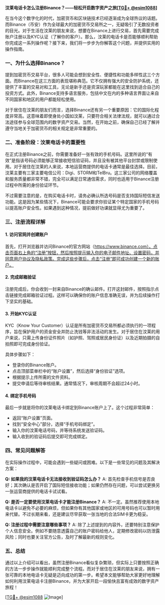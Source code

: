 **汶莱电话卡怎么注册Binance？——轻松开启数字资产之旅[[TG💪+ @esim1088](https://t.me/s/esim1088)]**

在当今这个数字化的时代，加密货币和区块链技术已经逐渐成为全球热议的话题。而Binance（币安）作为全球最大的加密货币交易所之一，无疑吸引了无数投资者的目光。对于生活在汶莱的朋友来说，想要在Binance上进行交易，首先需要完成账户注册以及KYC认证（了解你的客户）。那么，汶莱的电话卡是否能够顺利帮助你完成这一系列操作呢？接下来，我们将一步步为你解答这个问题，并提供实用的操作指南。

### 一、为什么选择Binance？

提到加密货币交易平台，很多人可能会想到安全性、便捷性和功能多样性这三个方面。而Binance在这三方面的表现堪称典范。它不仅拥有强大的安全防护系统，还提供了丰富的交易对和工具，无论是新手还是资深玩家都能在这里找到适合自己的投资方式。此外，Binance支持多语言服务，包括中文在内的多种语言界面让来自不同国家和地区的用户都能轻松使用。

对于居住在汶莱的朋友们而言，选择Binance还有另一个重要原因：它的国际化程度非常高。这意味着即使身处小国如汶莱，只要符合相关法律法规，就可以通过合法途径参与全球范围内的数字资产交易。当然，在开始之前，确保自己已经了解并遵守当地关于加密货币的相关规定是非常重要的。

### 二、准备阶段：汶莱电话卡的重要性

在正式注册Binance之前，你需要准备好一张有效的手机号码。这里所说的“有效”是指该号码必须能够正常接收短信验证码，并且没有被其他平台封禁或限制使用。对于居住在汶莱的人来说，本地运营商提供的电话卡通常是最佳选择。目前，汶莱主要有三家主要电信公司：Digi、STORM和TelBru。这三家公司的网络覆盖和服务质量都非常不错，完全可以满足日常通信需求，同时也适用于Binance注册过程中所需的身份验证环节。

不过需要注意的是，在购买电话卡时，请务必确认所选号码是否支持国际短信发送功能。这是因为某些情况下，Binance可能会要求你验证某个特定国家的手机号码以提高账户安全性。如果遇到这种情况，提前做好功课就显得尤为重要了。

### 三、注册流程详解

#### 1. 访问官网并创建账户

首先，打开浏览器并访问Binance的官方网站（https://www.binance.com）。点击页面右上角的“注册”按钮，然后按照提示输入你的电子邮件地址、设置密码，并同意用户协议及隐私政策。完成这些步骤后，点击“注册”即可成功创建一个新的账户。

#### 2. 完成邮箱验证

注册完成后，你会收到一封来自Binance的确认邮件。打开这封邮件，按照指示点击链接完成邮箱验证过程。这样可以确保你的账户信息准确无误，并为后续操作打下坚实的基础。

#### 3. 开始KYC认证

KYC（Know Your Customer）认证是所有加密货币交易所都必须执行的一项程序，旨在保护用户的资金安全并防止洗钱等非法活动的发生。对于居住在汶莱的用户来说，只需上传身份证件照片（如护照、驾照或居民身份证）以及近期拍摄的自拍照即可完成身份验证。

具体步骤如下：
- 登录你的Binance账户。
- 点击顶部菜单栏中的“账户设置”，然后选择“身份验证”选项。
- 根据提示上传所需的文件资料。
- 提交申请后等待审核结果。通常情况下，审核周期不会超过24小时。

#### 4. 绑定手机号码

最后一步就是将你的汶莱电话卡绑定到Binance账户上了。这个过程非常简单：
- 返回“账户设置”页面。
- 找到“安全中心”部分，选择“手机号码绑定”。
- 输入你的汶莱电话号码，并等待系统发送验证码。
- 输入收到的验证码后提交即可完成绑定。

### 四、常见问题解答

在实际操作过程中，可能会遇到一些疑问或困难。以下是一些常见的问题及其解决方案：

**Q: 如果我的汶莱电话卡无法接收到验证码怎么办？**
A: 首先检查手机信号是否良好；其次确认是否开启了国际短信接收功能；如果仍然存在问题，可以尝试更换另一张运营商提供的电话卡试试看。

**Q: 是否一定要使用汶莱电话卡才能注册Binance？**
A: 不一定。虽然推荐使用本地电话卡以避免不必要的麻烦，但如果你有其他国家或地区的可用号码也可以暂时用来代替。不过长期来看，还是建议尽早获取一张当地的合法SIM卡更为稳妥。

**Q: 注册过程中需要注意哪些事项？**
A: 除了上述提到的内容外，还要特别注意保护个人信息安全。例如不要随意透露自己的账户密码给他人，定期修改密码以防泄露风险；同时也要关注官方公告，及时了解最新的规则变化。

### 五、总结

通过以上介绍可以看出，虽然注册Binance看似复杂繁琐，但实际上只要按照正确的方法一步步操作就能顺利完成整个流程。而对于居住在汶莱的朋友来说，拥有一张可靠的本地电话卡无疑是迈向成功的第一步。希望本文能够帮助大家更好地理解如何利用汶莱电话卡注册Binance，并为大家开启一段愉快且富有成效的数字资产旅程！

[[TG💪+ @esim1088](https://t.me/s/esim1088) ![Image](https://i.postimg.cc/4NQfJmqS/Snipaste-2025-05-13-00-14-12.png)]